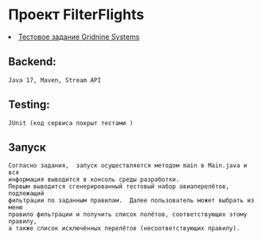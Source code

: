 # Проект FilterFlights  
<li><a href="https://docs.google.com/document/d/1R9jSP1xm5Te5xejP81iHjWJfrLfi-5C4ZP_RXBJ5zWQ/edit?usp=sharing">Тестовое задание Gridnine Systems</a></li>

## Backend:
    Java 17, Maven, Stream API
 ## Testing:
    JUnit (код сервиса покрыт тестами )
 ## Запуск
    Согласно задания,  запуск осуществляется методом main в Main.java и вся 
    информация выводится в консоль среды разработки.
    Первым выводится сгенерированный тестовый набор авиаперелётов, подлежащий 
    фильтрации по заданным правилам.  Далее пользователь может выбрать из меню 
    правило фильтрации и получить список полётов, соответствующих этому правилу,
    а также список исключённых перелётов (несоответствующих правилу).
    
